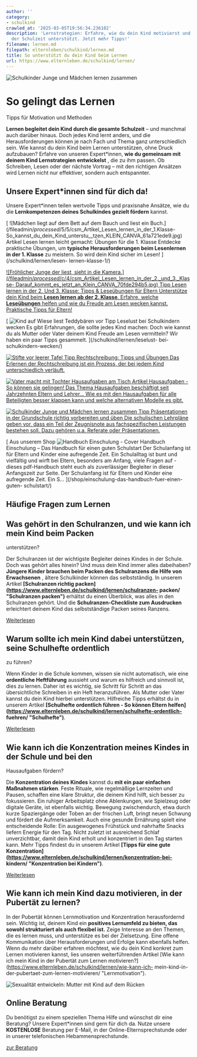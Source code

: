 ```yaml
---
author: ''
category:
- schulkind
crawled_at: '2025-03-05T19:56:34.236102'
description: 'Lernstrategien: Erfahre, wie du dein Kind motivierst und effektiv in
  der Schulzeit unterstützt. Jetzt mehr Tipps!'
filename: lernen.md
filepath: elternleben/schulkind/lernen.md
title: So unterstützt du dein Kind beim Lernen
url: https://www.elternleben.de/schulkind/lernen/
---
```


![Schulkinder Junge und Mädchen lernen
zusammen](/fileadmin/Startseite/1_Elternwissen/5_Schulkind/Tipps_Pra__sentationen_in_der_Grundschule_richtig_vorbereiten_und_u__ben.jpg)

#  So gelingt das Lernen

Tipps für Motivation und Methoden

**Lernen begleitet dein Kind durch die gesamte Schulzeit** – und manchmal auch
darüber hinaus. Doch jedes Kind lernt anders, und die Herausforderungen können
je nach Fach und Thema ganz unterschiedlich sein. Wie kannst du dein Kind beim
Lernen unterstützen, ohne Druck aufzubauen? Erfahre von unseren Expert*innen,
**wie du gemeinsam mit deinem Kind Lernstrategien entwickelst** , die zu ihm
passen. Ob Schreiben, Lesen oder der nächste Vortrag – mit den richtigen
Ansätzen wird Lernen nicht nur effektiver, sondern auch entspannter.

##  Unsere Expert*innen sind für dich da!

Unsere Expert*innen teilen wertvolle Tipps und praxisnahe Ansätze, wie du die
**Lernkompetenzen deines Schulkindes gezielt fördern** kannst.

[ ![Mädchen liegt auf dem Bett auf dem Bauch und liest ein
Buch.](/fileadmin/_processed_/5/5/csm_Artikel_Lesen_lernen_in_der_1.Klasse-
So_kannst_du_dein_Kind_unterstu__tzen_KLEIN_CANVA_61a721ede9.jpg) Artikel
Lesen lernen leicht gemacht: Übungen für die 1. Klasse Entdecke praktische
Übungen, um **typische Herausforderungen beim Lesenlernen in der 1. Klasse**
zu meistern. So wird dein Kind sicher im Lesen! ](/schulkind/lernen/lesen-
lernen-klasse-1/)

[ ![Fröhlicher Junge der liest, sieht in die
Kamera.](/fileadmin/_processed_/c/4/csm_Artikel_Lesen_lernen_in_der_2._und_3._Klasse-
Darauf_kommt_es_jetzt_an_Klein_CANVA_70fde294b5.jpg) Tipp Lesen lernen in der
2. Und 3. Klasse: Tipps & Leseübungen für Eltern Unterstütze dein Kind beim
**Lesen lernen ab der 2. Klasse**. Erfahre, welche **Leseübungen** helfen und
wie du Freude am Lesen wecken kannst. Praktische Tipps für Eltern!
](/schulkind/lernen/leseuebungen-klasse-2/)

[ ![Kind auf Wiese liest Teddybären
vor](/fileadmin/_processed_/5/6/csm_Artikel_Leselust_ff2df4e5d1.jpg) Tipp
Leselust bei Schulkindern wecken Es gibt Erfahrungen, die sollte jedes Kind
machen: Doch wie kannst du als Mutter oder Vater deinem Kind Freude am Lesen
vermitteln? Wir haben ein paar Tipps gesammelt. ](/schulkind/lernen/leselust-
bei-schulkindern-wecken/)

[ ![Stifte vor leerer
Tafel](/fileadmin/_processed_/3/1/csm_Tipps_Rechtschreibung_Tipps_und_U__bungen_b731aa8ab6.jpg)
Tipp Rechtschreibung: Tipps und Übungen Das Erlernen der Rechtschreibung ist
ein Prozess, der bei jedem Kind unterschiedlich verläuft.
](/schulkind/lernen/rechtschreibung-uebungen/)

[ ![Vater macht mit Tochter Hausaufgaben am
Tisch](/fileadmin/_processed_/1/8/csm_Artikel_Hausaufgaben_cad1f52aaa.jpg)
Artikel Hausaufgaben - So können sie gelingen! Das Thema Hausaufgaben
beschäftigt seit Jahrzehnten Eltern und Lehrer... Wie es mit den Hausaufgaben
für alle Beteiligten besser klappen kann und welche alternativen Modelle es
gibt. ](/schulkind/lernen/hausaufgaben/)

[ ![Schulkinder Junge und Mädchen lernen
zusammen](/fileadmin/_processed_/b/2/csm_Tipps_Pra__sentationen_in_der_Grundschule_richtig_vorbereiten_und_u__ben_c1185b8547.jpg)
Tipp Präsentationen in der Grundschule richtig vorbereiten und üben Die
schulischen Lehrpläne geben vor, dass ein Teil der Zeugnisnote aus
fachspezifischen Leistungen bestehen soll. Dazu gehören u.a. Referate oder
Präsentationen. ](/schulkind/lernen/praesentationen-in-der-grundschule/)

[ Aus unserem Shop ![Handbuch Einschulung -
Cover](/fileadmin/_processed_/e/6/csm_Handbuch_Einschulung_teaser_e30356b7d8.png)
Handbuch Einschulung – Das Handbuch für einen guten Schulstart Der Schulanfang
ist für Eltern und Kinder eine aufregende Zeit. Ein Schulalltag ist bunt und
vielfältig und wirft bei Eltern, besonders am Anfang, viele Fragen auf -
dieses pdf-Handbuch steht euch als zuverlässiger Begleiter in dieser
Anfangszeit zur Seite. Der Schulanfang ist für Eltern und Kinder eine
aufregende Zeit. Ein S…  ](/shop/einschulung-das-handbuch-fuer-einen-guten-
schulstart/)

##  Häufige Fragen zum Lernen

##  Was gehört in den Schulranzen, und wie kann ich mein Kind beim Packen
unterstützen?

Der Schulranzen ist der wichtigste Begleiter deines Kindes in der Schule. Doch
was gehört alles hinein? Und muss dein Kind immer alles dabeihaben? **Jüngere
Kinder brauchen beim Packen des Schulranzens die Hilfe von Erwachsenen** ,
ältere Schulkinder können das selbstständig. In unserem Artikel **[Schulranzen
richtig packen](https://www.elternleben.de/schulkind/lernen/schulranzen-
packen/ "Schulranzen packen")** erhältst du einen Überblick, was alles in den
Schulranzen gehört. Und die **Schulranzen-Checkliste zum Ausdrucken**
erleichtert deinem Kind das selbstständige Packen seines Ranzens.

[Weiterlesen](/schulkind/lernen/schulranzen-packen/)

##  Warum sollte ich mein Kind dabei unterstützen, seine Schulhefte ordentlich
zu führen?

Wenn Kinder in die Schule kommen, wissen sie nicht automatisch, wie eine
**ordentliche Heftführung** aussieht und warum es hilfreich und sinnvoll ist,
dies zu lernen. Daher ist es wichtig, sie Schritt für Schritt an das
übersichtliche Schreiben in ein Heft heranzuführen. Als Mutter oder Vater
kannst du dein Kind hierbei unterstützen. Hilfreiche Tipps erhältst du in
unserem Artikel **[Schulhefte ordentlich führen - So können Eltern
helfen](https://www.elternleben.de/schulkind/lernen/schulhefte-ordentlich-
fuehren/ "Schulhefte")**.

[Weiterlesen](/schulkind/lernen/schulhefte-ordentlich-fuehren/)

##  Wie kann ich die Konzentration meines Kindes in der Schule und bei den
Hausaufgaben fördern?

Die **Konzentration deines Kindes** kannst du **mit ein paar einfachen
Maßnahmen stärken**. Feste Rituale, wie regelmäßige Lernzeiten und Pausen,
schaffen eine klare Struktur, die deinem Kind hilft, sich besser zu
fokussieren. Ein ruhiger Arbeitsplatz ohne Ablenkungen, wie Spielzeug oder
digitale Geräte, ist ebenfalls wichtig. Bewegung zwischendurch, etwa durch
kurze Spaziergänge oder Toben an der frischen Luft, bringt neuen Schwung und
fördert die Aufmerksamkeit. Auch eine gesunde Ernährung spielt eine
entscheidende Rolle: Ein ausgewogenes Frühstück und nahrhafte Snacks liefern
Energie für den Tag. Nicht zuletzt ist ausreichend Schlaf unverzichtbar, damit
dein Kind erholt und konzentriert in den Tag starten kann. Mehr Tipps findest
du in unserem Artikel **[Tipps für eine gute
Konzentration](https://www.elternleben.de/schulkind/lernen/konzentration-bei-
kindern/ "Konzentration bei Kindern")**.

[Weiterlesen](/schulkind/lernen/konzentration-bei-kindern/)

##  Wie kann ich mein Kind dazu motivieren, in der Pubertät zu lernen?

In der Pubertät können Lernmotivation und Konzentration herausfordernd sein.
Wichtig ist, deinem Kind ein **positives Lernumfeld zu bieten, das sowohl
strukturiert als auch flexibel ist.** Zeige Interesse an den Themen, die es
lernen muss, und unterstütze es bei der Zielsetzung. Eine offene Kommunikation
über Herausforderungen und Erfolge kann ebenfalls helfen. Wenn du mehr darüber
erfahren möchtest, wie du dein Kind konkret zum Lernen motivieren kannst, lies
unseren weiterführenden Artikel [Wie kann ich mein Kind in der Pubertät zum
Lernen motivieren?](https://www.elternleben.de/schulkind/lernen/wie-kann-ich-
mein-kind-in-der-pubertaet-zum-lernen-motivieren/ "Lernmotivation").

![Sexualität entwickeln: Mutter mit Kind auf dem
Rücken](/fileadmin/_processed_/6/b/csm_Tipps_Wie_unterstu__tze_ich_mein_Kind_dabei_eine_gesunde_Sexualita__t_zu_entwickeln_ea90708fd3.jpg)

##  Online Beratung

Du benötigst zu einem speziellen Thema Hilfe und wünschst dir eine Beratung?
Unsere Expert*innen sind gern für dich da. Nutze unsere **KOSTENLOSE**
Beratung per E-Mail, in der Online-Elternsprechstunde oder in unserer
telefonischen Hebammensprechstunde.

[ zur Beratung ](/online-beratung-formate/)

